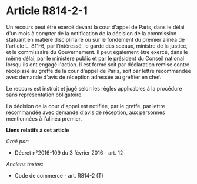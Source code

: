 # Article R814-2-1

Un recours peut être exercé devant la cour d'appel de Paris, dans le délai d'un mois à compter de la notification de la
décision de la commission statuant en matière disciplinaire ou sur le fondement du premier alinéa de l'article L. 811-6, par
l'intéressé, le garde des sceaux, ministre de la justice, et le commissaire du Gouvernement. Il peut également être exercé,
dans le même délai, par le ministère public et par le président du Conseil national lorsqu'ils ont engagé l'action. Il est
formé soit par déclaration remise contre récépissé au greffe de la cour d'appel de Paris, soit par lettre recommandée avec
demande d'avis de réception adressée au greffier en chef. 

Le recours est instruit et jugé selon les règles applicables à la procédure sans représentation obligatoire. 

La décision de la cour d'appel est notifiée, par le greffe, par lettre recommandée avec demande d'avis de réception, aux
personnes mentionnées à l'alinéa premier.

**Liens relatifs à cet article**

_Créé par_:

  - Décret n°2016-109 du 3 février 2016 - art. 12

_Anciens textes_:

  - Code de commerce - art. R814-2 (T)
